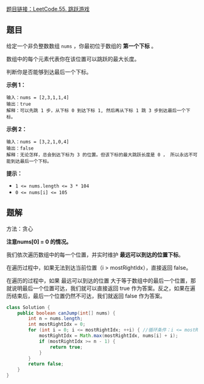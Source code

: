 [题目链接：LeetCode.55. 跳跃游戏](https://leetcode-cn.com/problems/jump-game/)

## 题目

给定一个非负整数数组 `nums` ，你最初位于数组的 **第一个下标** 。

数组中的每个元素代表你在该位置可以跳跃的最大长度。

判断你是否能够到达最后一个下标。

**示例 1：**

```
输入：nums = [2,3,1,1,4]
输出：true
解释：可以先跳 1 步，从下标 0 到达下标 1, 然后再从下标 1 跳 3 步到达最后一个下标。
```

**示例 2：**

```
输入：nums = [3,2,1,0,4]
输出：false
解释：无论怎样，总会到达下标为 3 的位置。但该下标的最大跳跃长度是 0 ， 所以永远不可能到达最后一个下标。
```

**提示：**

- `1 <= nums.length <= 3 * 104`
- `0 <= nums[i] <= 105`

## 题解

方法：贪心

**注意nums[0] = 0 的情况。**

我们依次遍历数组中的每一个位置，并实时维护 **最远可以到达的位置下标**。

在遍历过程中，如果无法到达当前位置（i > mostRightIdx），直接返回 false。

在遍历的过程中，如果 最远可以到达的位置 大于等于数组中的最后一个位置，那就说明最后一个位置可达，我们就可以直接返回 true 作为答案。反之，如果在遍历结束后，最后一个位置仍然不可达，我们就返回 false 作为答案。

```java
class Solution {
    public boolean canJump(int[] nums) {
        int n = nums.length;
        int mostRightIdx = 0;
        for (int i = 0; i <= mostRightIdx; ++i) { //循环条件：i <= mostRightIdx
            mostRightIdx = Math.max(mostRightIdx, nums[i] + i);
            if (mostRightIdx >= n - 1) {
                return true;
            }
        }
        return false;
    }
}
```